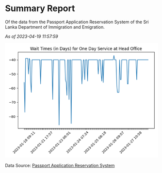 # Summary Report

Of the data from the Passport Application Reservation System of the Sri Lanka Department of Immigration and Emigration.

*As of 2023-04-19 11:57:59*

![Wait Time Chart](summary.wait_time_chart.png)

Data Source: [Passport Application Reservation System](https://eservices.immigration.gov.lk:8443/appointment/pages/reservationApplication.xhtml)